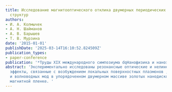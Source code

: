 ```yaml
---
title: Исследование магнитооптического отклика двумерных периодических магнитоплазмон-ных
  структур
authors:
- И. А. Колмычек
- А. Н. Шайманов
- А. В. Барышев
- Т. В. Мурзина
date: '2015-01-01'
publishDate: '2025-03-14T16:10:52.824509Z'
publication_types:
- paper-conference
publication: '*Труды XIX международного симпозиума dqНанофизика и наноэлектроникаdq*'
abstract: 'Экспериментально исследованы резонансные оптические и нелинейно-оптические
  эффекты, связанные с возбуждением локальных поверхностных плазмонов , плазмон-поляритонов
  и волноводных мод в упорядоченном двумерном массиве золотых нанодисков в диэлектрической
  магнитной пленке. '
---
```


